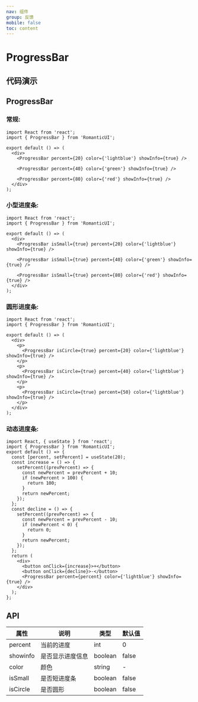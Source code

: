 ```yaml
---
nav: 组件
group: 反馈
mobile: false
toc: content
---
```


# ProgressBar

## 代码演示

## ProgressBar

### 常规:

```tsx
import React from 'react';
import { ProgressBar } from 'RomanticUI';

export default () => (
  <div>
    <ProgressBar percent={20} color={'lightblue'} showInfo={true} />

    <ProgressBar percent={40} color={'green'} showInfo={true} />

    <ProgressBar percent={80} color={'red'} showInfo={true} />
  </div>
);
```

### 小型进度条:

```tsx
import React from 'react';
import { ProgressBar } from 'RomanticUI';

export default () => (
  <div>
    <ProgressBar isSmall={true} percent={20} color={'lightblue'} showInfo={true} />

    <ProgressBar isSmall={true} percent={40} color={'green'} showInfo={true} />

    <ProgressBar isSmall={true} percent={80} color={'red'} showInfo={true} />
  </div>
);
```

### 圆形进度条:

```tsx
import React from 'react';
import { ProgressBar } from 'RomanticUI';

export default () => (
  <div>
    <p>
      <ProgressBar isCircle={true} percent={20} color={'lightblue'} showInfo={true} />
    </p>
    <p>
      <ProgressBar isCircle={true} percent={40} color={'lightblue'} showInfo={true} />
    </p>
    <p>
      <ProgressBar isCircle={true} percent={50} color={'lightblue'} showInfo={true} />
    </p>
  </div>
);
```

### 动态进度条:

```tsx
import React, { useState } from 'react';
import { ProgressBar } from 'RomanticUI';
export default () => {
  const [percent, setPercent] = useState(20);
  const increase = () => {
    setPercent((prevPercent) => {
      const newPercent = prevPercent + 10;
      if (newPercent > 100) {
        return 100;
      }
      return newPercent;
    });
  };
  const decline = () => {
    setPercent((prevPercent) => {
      const newPercent = prevPercent - 10;
      if (newPercent < 0) {
        return 0;
      }
      return newPercent;
    });
  };
  return (
    <div>
      <button onClick={increase}>+</button>
      <button onClick={decline}>-</button>
      <ProgressBar percent={percent} color={'lightblue'} showInfo={true} />
    </div>
  );
};
```

## API

| 属性     | 说明             | 类型    | 默认值 |
| -------- | ---------------- | ------- | ------ |
| percent  | 当前的进度       | int     | 0      |
| showinfo | 是否显示进度信息 | boolean | false  |
| color    | 颜色             | string  | -      |
| isSmall  | 是否短进度条     | boolean | false  |
| isCircle | 是否圆形         | boolean | false  |
